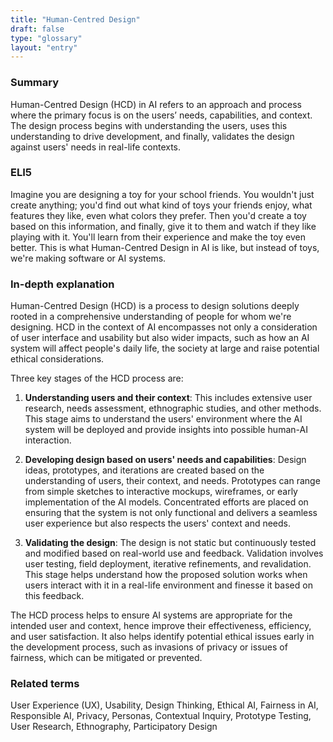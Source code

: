 ```yaml
---
title: "Human-Centred Design"
draft: false
type: "glossary"
layout: "entry"
---
```


### Summary
Human-Centred Design (HCD) in AI refers to an approach and process where the primary focus is on the users’ needs, capabilities, and context. The design process begins with understanding the users, uses this understanding to drive development, and finally, validates the design against users' needs in real-life contexts.

### ELI5
Imagine you are designing a toy for your school friends. You wouldn't just create anything; you'd find out what kind of toys your friends enjoy, what features they like, even what colors they prefer. Then you'd create a toy based on this information, and finally, give it to them and watch if they like playing with it. You'll learn from their experience and make the toy even better. This is what Human-Centred Design in AI is like, but instead of toys, we're making software or AI systems.

### In-depth explanation
Human-Centred Design (HCD) is a process to design solutions deeply rooted in a comprehensive understanding of people for whom we're designing. HCD in the context of AI encompasses not only a consideration of user interface and usability but also wider impacts, such as how an AI system will affect people's daily life, the society at large and raise potential ethical considerations.

Three key stages of the HCD process are:

1. **Understanding users and their context**: This includes extensive user research, needs assessment, ethnographic studies, and other methods. This stage aims to understand the users' environment where the AI system will be deployed and provide insights into possible human-AI interaction.

2. **Developing design based on users' needs and capabilities**: Design ideas, prototypes, and iterations are created based on the understanding of users, their context, and needs. Prototypes can range from simple sketches to interactive mockups, wireframes, or early implementation of the AI models. Concentrated efforts are placed on ensuring that the system is not only functional and delivers a seamless user experience but also respects the users' context and needs.

3. **Validating the design**: The design is not static but continuously tested and modified based on real-world use and feedback. Validation involves user testing, field deployment, iterative refinements, and revalidation. This stage helps understand how the proposed solution works when users interact with it in a real-life environment and finesse it based on this feedback.

The HCD process helps to ensure AI systems are appropriate for the intended user and context, hence improve their effectiveness, efficiency, and user satisfaction. It also helps identify potential ethical issues early in the development process, such as invasions of privacy or issues of fairness, which can be mitigated or prevented.

### Related terms
User Experience (UX), Usability, Design Thinking, Ethical AI, Fairness in AI, Responsible AI, Privacy, Personas, Contextual Inquiry, Prototype Testing, User Research, Ethnography, Participatory Design

